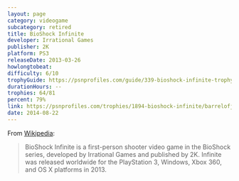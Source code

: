 ```yaml
---
layout: page
category: videogame
subcategory: retired
title: BioShock Infinite
developer: Irrational Games
publisher: 2K
platform: PS3
releaseDate: 2013-03-26
howlongtobeat:
difficulty: 6/10
trophyGuide: https://psnprofiles.com/guide/339-bioshock-infinite-trophy-guide
durationHours: --
trophies: 64/81
percent: 79%
link: https://psnprofiles.com/trophies/1894-bioshock-infinite/barrelofjuice
date: 2014-08-22
---
```


From [Wikipedia](https://en.wikipedia.org/wiki/BioShock_Infinite):

> BioShock Infinite is a first-person shooter video game in the BioShock series, developed by Irrational Games and published by 2K. Infinite was released worldwide for the PlayStation 3, Windows, Xbox 360, and OS X platforms in 2013.
